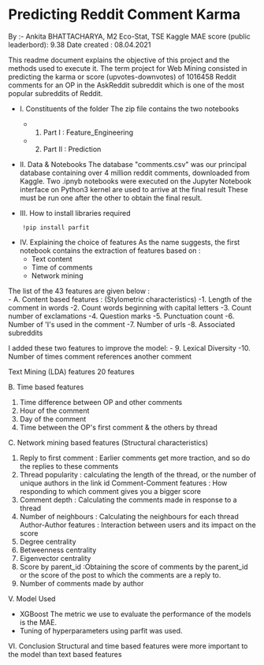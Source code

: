 # Predicting Reddit Comment Karma 
By :- Ankita BHATTACHARYA, M2 Eco-Stat, TSE
Kaggle MAE score (public leaderbord): 9.38 
Date created : 08.04.2021

This readme document explains the objective of this project and the methods used to execute it. The term project for Web Mining consisted in predicting the karma or score (upvotes-downvotes) of 1016458  Reddit comments for an OP in the AskReddit subreddit which is one of the most popular subreddits of Reddit.

- I. Constituents of the folder
The zip file contains the two notebooks
  - 1. Part I : Feature_Engineering
  - 2. Part II : Prediction



-   II. Data & Notebooks
The database "comments.csv" was our principal database containing over 4 million reddit comments, downloaded from Kaggle. 
Two .ipnyb notebooks were executed on the Jupyter Notebook interface on Python3 kernel are used to arrive at the final result 
These must be run one after the other to obtain  the final result. 

- III. How to install libraries required 
``` !pip install xgboost
    !pip install parfit
```


- IV. Explaining the choice of features
As the name suggests, the first notebook contains the extraction of features based on :
  -  Text content
  - Time of comments
  - Network mining

The list of the 43 features are given below :   
    - A. Content based features : (Stylometric characteristics)
      -1. Length of the comment in words
      -2. Count words beginning with capital letters
      -3. Count number of exclamations
      -4. Question marks
      -5. Punctuation count
      -6. Number of 'I's used in the comment
      -7. Number of urls
      -8. Associated subreddits

I added these two features to improve the model:
      - 9. Lexical Diversity
      -10. Number of times comment references another comment

Text Mining (LDA) features
20 features

B. Time based features

1. Time difference between OP and other comments
2. Hour of the comment
3. Day of the comment
4. Time between the OP's first comment & the others by thread


C. Network mining based features
(Structural characteristics)
1. Reply to first comment : Earlier comments get more traction, and so do the replies to these comments 
2. Thread popularity : calculating the length of the thread, or the number of unique authors in the link id
	Comment-Comment features : How responding to which comment gives you a bigger score
3. Comment depth : Calculating the comments made in response to a thread
4. Number of neighbours : Calculating the neighbours for each thread 
	Author-Author features : Interaction between users and its impact on the score
5. Degree centrality
6. Betweenness centrality
7. Eigenvector centrality 
8. Score by parent_id :Obtaining the score of comments by the parent_id or the score of the post to which the comments are a reply to.
9. Number of comments made by author


V. Model Used
- XGBoost
The metric we use to evaluate the performance of the  models is the MAE. 
- Tuning of hyperparameters using parfit was used. 

VI. Conclusion
Structural and time based features were more important to the model than text based features

